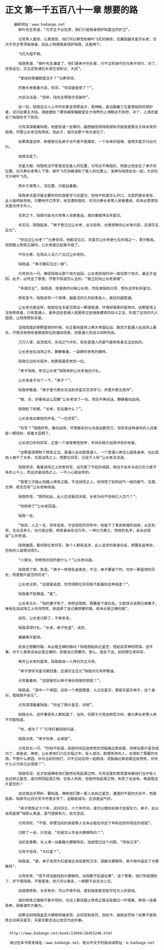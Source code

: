 # 正文 第一千五百八十一章 想要的路
        最新网址：www.badaoge.net
          柳叶先生笑道，“元宗主不必在意，我们只是随身保护陆盟主的护卫”。
      
          元穹等人震惊，认真感受，他们可以察觉到柳叶飞花的强悍，还要超越天星宗长老，仅次于宗主等顶级强者，如此人物竟随身保护陆隐，还是两个。
      
          飞花大姐不爽。
      
          陆隐笑道，“柳叶先生谦虚了，他们是弟子的长辈，只不过机缘巧合与弟子同行，对了，还有这位，宗主还有诸位长老应该听过，大邱”。
      
          “曾经的荣耀殿堂法子？”元寿惊讶。
      
          药善长老看着大邱，惊讶，“你突破星使了？”。
      
          大邱淡淡道，“侥幸，陆先生帮助才突破的”。
      
          这一刻，陆隐在众人心中的形象变得更高大，更神秘，身边跟着三位星使级别的保护者，试问这第五大陆，谁能做到？哪怕被荣耀殿堂全力培养的上清都达不到吧，对了，上清还是这个陆隐的手下败将。
      
          元穹深深看着陆隐，他是知道一些事的，越想越觉得陆隐很有可能就是第五大陆未来的祖境，尽管公长老没有明说，但此子，或许在那个地方成功了。
      
          如果真是这样，即便是记名弟子也不是不能接受，一个未来的祖境，值得天星宗付出代价。
      
          他想法变了。
      
          天星大殿，陆隐死活不愿意坐在客人的位置，元穹也不再阻拦，而是让他坐在了弟子的位置，在元寿长老等人下首，柳叶飞花则被请到了客人的位置上，洛神与陆隐坐在一起，大邱仅次于柳叶飞花。
      
          而木子英等人，没位置，只能站着看。
      
          陆隐来天星宗最主要的目的就是学习天星功，但他不知道怎么开口，尤其药善长老在，此人始终敌视他，只要他开口求学，肯定遭到阻扰，何况元寿长老等人是看重他，却未必愿意将天星功传于外人。
      
          无奈之下，陆隐只能与元穹等人说客套话，真的像是拜访天星宗。
      
          半天后，陆隐起身，“弟子曾见过公长老，此次前来，也是想再向公长老问安，还请宗主应允”。
      
          “你见过公长老？”元寿惊讶，他都没见过，天星宗公长老是七位半祖之一，辈分极高，他刚踏上修炼之路时，公长老就已经是半祖了。
      
          不仅元寿，在场众人没几个见过公长老的。
      
          陆隐道，“弟子确实见过一面”。
      
          元穹目光一闪，确信陆隐从那个地方返回，公长老前段时间一直在那个地方，最近才返回，此子，必然去了那里，尽管不知道怎么去的，“我立刻向公长老禀报”。
      
          “多谢宗主”，陆隐道，他是真的问候公长老，然后单独找元穹，想办法学到天星功。
      
          修炼至今，陆隐发现一个规律，越是活的久的前辈高人，居住的越普通。
      
          公长老也是这样，他就住在天星宗周边一颗很普通，环境却很美的星球内，这颗星球上没有修炼者，只有普通人，最多这些普通人就是练过些强身健体的战斗之法，形成了征伐的凡人国度，让陆隐想到采星。
      
          当陆隐踏足那颗星球的时候，也正看到星球上两大帝国征战，数百万普通人在战场上厮杀，尽管没有修炼者那般恢弘的激战场景，但普通人的战斗同样热血。
      
          刀刀入骨，血流成河，杀伐之气冲天，有些普通人的豪气是修炼者无法达到的。
      
          公长老坐在战场之外，静静看着，一副随时老死的模样。
      
          陆隐见过的半祖中，他算是最苍老的一位。
      
          “弟子陆隐，参见公长老”陆隐来到公长老身后行礼。
      
          公长老身子动了一下，“弟子？”。
      
          陆隐恭敬道，“弟子曾代表长天岛到天星宗交流学习，并晋升第五真传”。
      
          “哦，对，好像有这么回事”公长老说了一句，然后不再说话，静静看向战场。
      
          陆隐眨了眨眼，“长老，您在看什么？”。
      
          公长老发出嘶哑的声音，“一位将军”。
      
          “将军？”陆隐好奇，看向战场，尽管厮杀的士兵高达数百万，但将军这种身份的人还是能一眼找到，穿着太显眼了。
      
          公长老口中的将军，正是一个身穿黑色铠甲，手持长戟于战场冲杀的老者。
      
          “这颗星球限制了修炼之法，普通人永远是普通人，一个普通人再怎么锻炼身体，也比其他人强不了太多，尤其战场之上，而那位将军，已经千人斩”公长老淡淡道。
      
          陆隐惊讶，看着战场之上的老将军，这可是了不起的成就，相当于击杀与自己实力差不多的上千人，而且还是战场之上，一不小心就会死的。
      
          “我曾三次阻止他踏上修炼之路，于这战场之上，他领悟了如同战气一般的豪气，无畏，无惧，绝无仅有”公长老继续道。
      
          陆隐奇怪，“既然如此，此人应该极具天赋，长老为何不将他引入宗门？”。
      
          “他拒绝了”公长老回道。
      
          陆隐一怔。
      
          “他说，人之一生，百年足矣，于这短短的百年中，他留下了青史辉煌的战绩，从生到死，无论活多久，也只是过程，修炼者纵存活万年，一样化为黄土，而他的名字，会永远保留”公长老道。
      
          陆隐皱眉，看向那位老将军，每个人都有追求，此人追求的是身后名，想要名留青史，但有的人就想活得久。
      
          “小家伙，你修炼的目的是什么？”公长老问道。
      
          陆隐想了想，笑道，“弟子一样想名留青史，不过，弟子要留下的，并非一颗星球的历史，而是整片星空的历史”。
      
          公长老淡笑，“这就是高度，你觉得那位将军能不能看到这种高度？”。
      
          陆隐毫不犹豫道，“能”。
      
          公长老点头，“他的妻子死了，他想去陪她，既要留下身后名，又能快点去陪已故妻子，唯有在这战场之上杀伐而死，他选择了自己最想要的路，却未必是正确的路”。
      
          说完，公长老沉默了，不再多言。
      
          陆隐深深行礼，“长老，弟子告退”，说完，
      
          缓缓离开星球。
      
          走自己想要的路，未必是正确的路吗？陆隐想起树之星空，想起巫灵神的阴谋，这件事，对于人类来说未必是正确的，却是自己想要的，那么，就走下去，如同那位老将军。
      
          离开公长老的星球，陆隐独自一人拜访宗主元穹。
      
          “弟子想学天星功第四重，还请宗主应允”陆隐对元穹恭敬道。
      
          元穹看着他，“这就是你以弟子身份自居的原因？”。
      
          陆隐道，“其中一个原因，还有一个原因便是，入过天星宗，便是天星宗弟子，这个身份，我陆隐不会忘”。
      
          元穹深深看着陆隐，“你去了那片星空，对吧”。
      
          陆隐点头，这件事很多人都知道了，当然，仅限于元穹这种层次的，像元寿长老等人绝不可能知道。
      
          “你，成功了？”元穹盯着陆隐问道。
      
          陆隐淡笑，“弟子将来，必成祖”。
      
          元穹目光一闪，“你知不知道，前段时间应劫而死的灵脂梅比斯前辈，同样在那片星空成功了，或者说，禅老，公长老他们几位半祖之中，有人成功，即便失败的人，也得到了需要的东西，不管什么原因，你与当初的他们，只不过站在同一起跑线，灵脂梅比斯前辈应劫而死，你凭什么认为自己必成祖？”。
      
          陆隐惊讶，这才知道禅老他们居然也有起源之物，元穹话里的意思意味着他们当中有人去过树之星空，成功带回起源之物，也有人失败，但依然有起源之物，失败了还会有，难道是这片星空的？
      
          这还真出乎预料，要知道，禅老他们那一辈人去树之星空，遭遇的不是四方天平，而是陆家，陆家可比四方天平厉害太多了，这都能成功，应该是运气好。
      
          “弟子修炼近十六年，试问宗主，十六年时间，谁可以做到如弟子这般实力，弟子，足以击败星使”陆隐认真道，语气铿锵有力，目光坚定。
      
          元穹惊叹，“不错，即便当初的辰祖等人也未必能在你这个年龄达到你现在的成就”。
      
          沉默了一会，元穹道，“你是怎么学会大挪移阵的？”。
      
          当初至尊赛，与上清一战暴露大挪移阵后，他就想过这个问题，“得自沉浮”。
      
          元穹不惊讶，“大红星？”。
      
          陆隐道，“是，弟子发现大红星城主尚炬害死沉浮，觊觎大挪移阵，弟子暗中盗走了大挪移阵”。
      
          元穹失笑，“怪不得没能找到大挪移阵，尚炬都不知道在哪”，这个答案，他们早就猜到了，并不怪陆隐，不管是谁，但凡可以拿走，一般都不会主动上交。
      
          这就是修炼，与天争命，可以不择手段，差别就是是否能守住为人的底线。
      
          谁的修炼之路都不是平坦的，也没人敢说踏上修炼之路没有做过一件错事，修炼一途最简单，就看谁的力量大。
      
          如果当初陆隐盗走大挪移阵被发现，必将受到惩罚，但如今，谁能惩罚他？如果不是陆隐主动来天星宗，天星宗都无法让他交代这件事。
      
      
      http://www.badaoge.net/book/13084/16453246.html
      
      请记住本书首发域名：www.badaoge.net。笔尖中文手机版阅读网址：m.badaoge.net